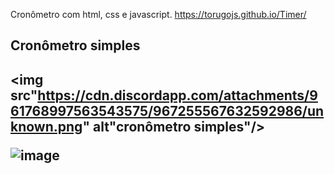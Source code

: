 Cronômetro com html, css e javascript. https://torugojs.github.io/Timer/
<h2>Cronômetro simples <h2>
 
 
 
 <img src"https://cdn.discordapp.com/attachments/961768997563543575/967255567632592986/unknown.png" alt"cronômetro simples"/>
  
![image](https://user-images.githubusercontent.com/96630079/164869536-1b775722-b4a3-409a-bb56-0fc629dcbdae.png)

